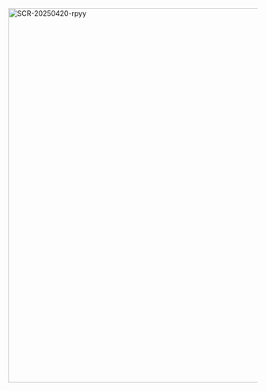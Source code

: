 <img width="757" alt="SCR-20250420-rpyy" src="https://github.com/user-attachments/assets/10634752-a652-4000-901a-5d17799a6c9b" />

